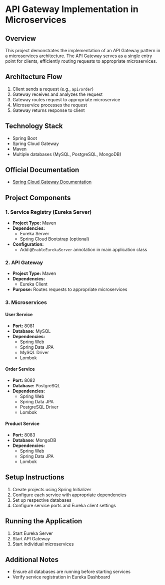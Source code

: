 # API Gateway Implementation in Microservices

## Overview
This project demonstrates the implementation of an API Gateway pattern in a microservices architecture. The API Gateway serves as a single entry point for clients, efficiently routing requests to appropriate microservices.

## Architecture Flow
1. Client sends a request (e.g., `api/order`)
2. Gateway receives and analyzes the request
3. Gateway routes request to appropriate microservice
4. Microservice processes the request
5. Gateway returns response to client

## Technology Stack
- Spring Boot
- Spring Cloud Gateway
- Maven
- Multiple databases (MySQL, PostgreSQL, MongoDB)

## Official Documentation
- [Spring Cloud Gateway Documentation](https://docs.spring.io/spring-cloud-gateway/docs/current/reference/html/)

## Project Components

### 1. Service Registry (Eureka Server)
- **Project Type:** Maven
- **Dependencies:**
  - Eureka Server
  - Spring Cloud Bootstrap (optional)
- **Configuration:**
  - Add `@EnableEurekaServer` annotation in main application class

### 2. API Gateway
- **Project Type:** Maven
- **Dependencies:**
  - Eureka Client
- **Purpose:** Routes requests to appropriate microservices

### 3. Microservices

#### User Service
- **Port:** 8081
- **Database:** MySQL
- **Dependencies:**
  - Spring Web
  - Spring Data JPA
  - MySQL Driver
  - Lombok

#### Order Service
- **Port:** 8082
- **Database:** PostgreSQL
- **Dependencies:**
  - Spring Web
  - Spring Data JPA
  - PostgreSQL Driver
  - Lombok

#### Product Service
- **Port:** 8083
- **Database:** MongoDB
- **Dependencies:**
  - Spring Web
  - Spring Data JPA
  - Lombok

## Setup Instructions
1. Create projects using Spring Initializer
2. Configure each service with appropriate dependencies
3. Set up respective databases
4. Configure service ports and Eureka client settings

## Running the Application
1. Start Eureka Server
2. Start API Gateway
3. Start individual microservices

## Additional Notes
- Ensure all databases are running before starting services
- Verify service registration in Eureka Dashboard